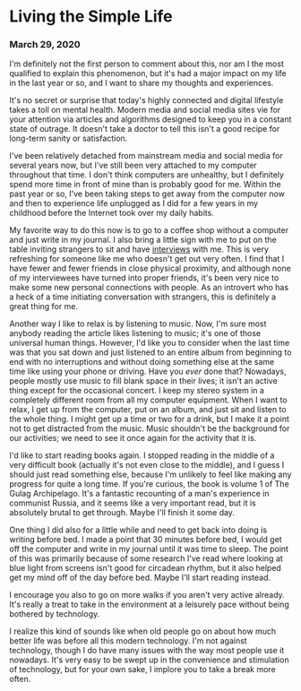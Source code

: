 <title>Living the Simple Life - Dave's World</title>

Living the Simple Life
======================

### March 29, 2020

I'm definitely not the first person to comment about this, nor am I the most
qualified to explain this phenomenon, but it's had a major impact on my life in
the last year or so, and I want to share my thoughts and experiences.

It's no secret or surprise that today's highly connected and digital lifestyle
takes a toll on mental health. Modern media and social media sites vie for your
attention via articles and algorithms designed to keep you in a constant state
of outrage. It doesn't take a doctor to tell this isn't a good recipe for
long-term sanity or satisfaction.

I've been relatively detached from mainstream media and social media for
several years now, but I've still been very attached to my computer throughout
that time. I don't think computers are unhealthy, but I definitely spend more
time in front of mine than is probably good for me. Within the past year or so,
I've been taking steps to get away from the computer now and then to experience
life unplugged as I did for a few years in my childhood before the Internet
took over my daily habits.

My favorite way to do this now is to go to a coffee shop without a computer and
just write in my journal. I also bring a little sign with me to put on the
table inviting strangers to sit and have [interviews][1] with me. This is very
refreshing for someone like me who doesn't get out very often. I find that I
have fewer and fewer friends in close physical proximity, and although none of
my interviewees have turned into proper friends, it's been very nice to make
some new personal connections with people. As an introvert who has a heck of a
time initiating conversation with strangers, this is definitely a great thing
for me.

Another way I like to relax is by listening to music. Now, I'm sure most
anybody reading the article likes listening to music; it's one of those
universal human things. However, I'd like you to consider when the last time
was that you sat down and just listened to an entire album from beginning to
end with no interruptions and without doing something else at the same time
like using your phone or driving. Have you *ever* done that? Nowadays, people
mostly use music to fill blank space in their lives; it isn't an active thing
except for the occasional concert. I keep my stereo system in a completely
different room from all my computer equipment. When I want to relax, I get up
from the computer, put on an album, and just sit and listen to the whole
thing. I might get up a time or two for a drink, but I make it a point not to
get distracted from the music. Music shouldn't be the background for our
activities; we need to see it once again for the activity that it is.

I'd like to start reading books again. I stopped reading in the middle of a
very difficult book (actually it's not even close to the middle), and I guess I
should just read something else, because I'm unlikely to feel like making any
progress for quite a long time. If you're curious, the book is volume 1 of The
Gulag Archipelago. It's a fantastic recounting of a man's experience in
communist Russia, and it seems like a very important read, but it is absolutely
brutal to get through. Maybe I'll finish it some day.

One thing I did also for a little while and need to get back into doing is
writing before bed. I made a point that 30 minutes before bed, I would get off
the computer and write in my journal until it was time to sleep. The point of
this was primarily because of some research I've read where looking at blue
light from screens isn't good for circadean rhythm, but it also helped get my
mind off of the day before bed. Maybe I'll start reading instead.

I encourage you also to go on more walks if you aren't very active
already. It's really a treat to take in the environment at a leisurely pace
without being bothered by technology.

I realize this kind of sounds like when old people go on about how much better
life was before all this modern technology. I'm not against technology, though
I do have many issues with the way most people use it nowadays. It's very easy
to be swept up in the convenience and stimulation of technology, but for your
own sake, I implore you to take a break more often.

[1]: https://streetepistemology.com/
